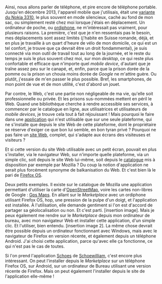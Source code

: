 Ainsi, nous allons parler de téléphone, et pire encore de téléphone portable. Jusqu'en décembre 2013, l'appareil mobile que j'utilisais, était une [variante du  Nokia 3310](http://fr.wikipedia.org/wiki/Nokia_3310), le plus souvent en mode silencieux, caché au fond de mon sac, ou simplement resté chez moi lorsque j'étais en déplacement. Un ordinateur de poche, ou [ordiphone](http://fr.wikipedia.org/wiki/Ordiphone), ne m'intéressait pas vraiment, pour plusieurs raisons. La première, c'est que je n'en ressentais pas le besoin, mes déplacements sont assez limités (j'habite en Suisse romande, déjà, et en plus je travaille à un quart d'heure de vélo de mon domicile, ce qui est un tel confort, je trouve que ça devrait être un droit fondammental), je suis connecté via mon outil de travail tout au long de la journée, et le reste du temps je suis le plus souvent chez moi, sur mon _desktop_, ce qui reste plus confortable et efficace que n'importe quel _mobile device_, d'autant que je traîne assez peu sur le canapé, et, enfin, parce que la prison dorée de la pomme ou la prison un chouia moins dorée de _Google_ ne m'attire guère. Ou plutôt, j'essaie de m'en passer le plus possible. Bref, les smartphones, de mon point de vue et de mon utilité, c'est d'abord un jouet.

Par contre, le Web, c'est une partie non négligeable de ma vie, qu'elle soit professionnelle ou privée. Et les prisons sus-nommées mettent en péril le Web. Quand une bibliothèque cherche à rendre accessible ses services, à commencer par le catalogue en ligne, aux utilisatrices et utilisateurs de _mobile devices_, je trouve cela tout à fait réjouissant ! Mais pourquoi le faire dans une [application](http://www.mediatheque.ch/valais/mobile-2171.html) qui n'est utilisable que sur une seule plateforme, qui ne s'installe que depuis le site Web de cette plateforme, dont le propriétaire se réserve d'exiger ce que bon lui semble, en bon tyran privé ? Pourquoi ne pas faire un [site Web](http://library.epfl.ch/mobile/fr/index.php), complet, qui s'adapte aux écrans des visiteuses et visiteurs ?

Et si cette version du site Web utilisable avec un petit écran, pouvait en plus s'installer, via le navigateur Web, sur n'importe quelle plateforme, via un simple clic, soit depuis le site Web lui-même, soit depuis le [catalogue](https://marketplace.firefox.com/) mis à disposition par exemple par Mozilla ? Du coup la notion d'application ne serait plus forcément synonyme de balkanisation du Web. Et c'est bien là le pari de [Firefox OS](https://www.mozilla.org/fr/firefox/os/).

Deux petits exemples. Il existe sur le catalogue de Mozilla une application permettant d'utiliser la carte d'[OpenStreetMap](http://www.openstreetmap.org), voire les cartes non-libres de Google : [Gps Maps](https://marketplace.firefox.com/search?q=gps+maps). En allant sur le _Marketplace_ avec un ordiphone utilisant Firefox OS, hop, une pression de la pulpe d'un doigt, et l'application est installée. À l'utilisation, elle demande gentiment si l'on est d'accord de partager sa géolocalisation ou non. Et c'est parti. [insertion image]. Mais je peux également me rendre sur le _Marketplace_ depuis mon ordinateur de bureau, avec mon navigateur Web et installer cette application, d'un simple clic. Et l'utiliser, bien entendu. [insertion image 2]. La même chose devrait être possible depuis un ordinateur fonctionnant avec Windows, mais avec le navigateur de Firefox en version récente, et également depuis un téléphone Android. J'ai choisi cette application, parce qu'avec elle ça fonctionne, ce qui n'est pas le cas de toutes.

Si l'on prend l'application [Schoes](https://marketplace.firefox.com/app/schoses?src=search) de [Schoewilliam](https://schoewilliam.fr), c'est encore plus intéressant. On peut l'installer depuis le _Marketplace_ sur un téléphone Firefox OS, sur Android, sur un ordinateur de Bureau utilisant une version récente de Firefox. Mais on peut également l'installer depuis le site de l'application elle-même !
